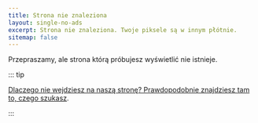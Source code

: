 ```yaml
---
title: Strona nie znaleziona
layout: single-no-ads
excerpt: Strona nie znaleziona. Twoje piksele są w innym płótnie.
sitemap: false
---
```


Przepraszamy, ale strona którą próbujesz wyświetlić nie istnieje.

::: tip

[Dlaczego nie wejdziesz na naszą stronę? Prawdopodobnie znajdziesz tam to, czego szukasz](site-navigation).

:::
